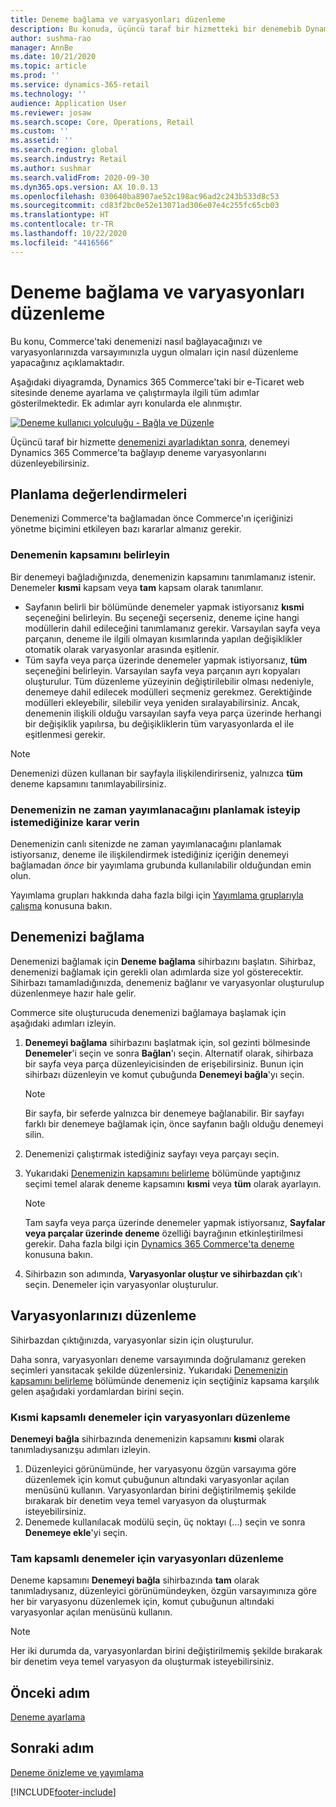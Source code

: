 ```yaml
---
title: Deneme bağlama ve varyasyonları düzenleme
description: Bu konuda, üçüncü taraf bir hizmetteki bir denemebib Dynamics 365 Commerce'a nasıl bağlanacağı ve denemeler için varyasyonların nasıl düzenleneceği açıklanmaktadır.
author: sushma-rao
manager: AnnBe
ms.date: 10/21/2020
ms.topic: article
ms.prod: ''
ms.service: dynamics-365-retail
ms.technology: ''
audience: Application User
ms.reviewer: josaw
ms.search.scope: Core, Operations, Retail
ms.custom: ''
ms.assetid: ''
ms.search.region: global
ms.search.industry: Retail
ms.author: sushmar
ms.search.validFrom: 2020-09-30
ms.dyn365.ops.version: AX 10.0.13
ms.openlocfilehash: 030640ba8907ae52c198ac96ad2c243b533d8c53
ms.sourcegitcommit: cd83f2bc0e52e13071ad306e07e4c255fc65cb03
ms.translationtype: HT
ms.contentlocale: tr-TR
ms.lasthandoff: 10/22/2020
ms.locfileid: "4416566"
---
```

# <a name="connect-an-experiment-and-edit-variations"></a>Deneme bağlama ve varyasyonları düzenleme

Bu konu, Commerce'taki denemenizi nasıl bağlayacağınızı ve varyasyonlarınızda varsayımınızla uygun olmaları için nasıl düzenleme yapacağınız açıklamaktadır. 

Aşağıdaki diyagramda, Dynamics 365 Commerce'taki bir e-Ticaret web sitesinde deneme ayarlama ve çalıştırmayla ilgili tüm adımlar gösterilmektedir. Ek adımlar ayrı konularda ele alınmıştır.

[ ![Deneme kullanıcı yolculuğu - Bağla ve Düzenle](./media/experimentation_connect_edit.svg) ](./media/experimentation_connect_edit.svg#lightbox)

Üçüncü taraf bir hizmette [denemenizi ayarladıktan sonra](experimentation-setup.md), denemeyi Dynamics 365 Commerce'ta bağlayıp deneme varyasyonlarını düzenleyebilirsiniz.

## <a name="planning-considerations"></a>Planlama değerlendirmeleri

Denemenizi Commerce'ta bağlamadan önce Commerce'ın içeriğinizi yönetme biçimini etkileyen bazı kararlar almanız gerekir.

### <a name="determine-the-scope-of-your-experiment"></a>Denemenin kapsamını belirleyin
Bir denemeyi bağladığınızda, denemenizin kapsamını tanımlamanız istenir. Denemeler **kısmi** kapsam veya **tam** kapsam olarak tanımlanır.
- Sayfanın belirli bir bölümünde denemeler yapmak istiyorsanız **kısmi** seçeneğini belirleyin. Bu seçeneği seçerseniz, deneme içine hangi modüllerin dahil edileceğini tanımlamanız gerekir. Varsayılan sayfa veya parçanın, deneme ile ilgili olmayan kısımlarında yapılan değişiklikler otomatik olarak varyasyonlar arasında eşitlenir.
- Tüm sayfa veya parça üzerinde denemeler yapmak istiyorsanız, **tüm** seçeneğini belirleyin. Varsayılan sayfa veya parçanın ayrı kopyaları oluşturulur. Tüm düzenleme yüzeyinin değiştirilebilir olması nedeniyle, denemeye dahil edilecek modülleri seçmeniz gerekmez. Gerektiğinde modülleri ekleyebilir, silebilir veya yeniden sıralayabilirsiniz. Ancak, denemenin ilişkili olduğu varsayılan sayfa veya parça üzerinde herhangi bir değişiklik yapılırsa, bu değişikliklerin tüm varyasyonlarda el ile eşitlenmesi gerekir.

<!-- not to editors, we're adding an image here to illustrate the difference. it will help.) -->

> [!NOTE]
> Denemenizi düzen kullanan bir sayfayla ilişkilendirirseniz, yalnızca **tüm** deneme kapsamını tanımlayabilirsiniz.

### <a name="decide-if-you-want-to-schedule-when-your-experiment-is-published"></a>Denemenizin ne zaman yayımlanacağını planlamak isteyip istemediğinize karar verin
Denemenizin canlı sitenizde ne zaman yayımlanacağını planlamak istiyorsanız, deneme ile ilişkilendirmek istediğiniz içeriğin denemeyi bağlamadan *önce* bir yayımlama grubunda kullanılabilir olduğundan emin olun. 

Yayımlama grupları hakkında daha fazla bilgi için [Yayımlama gruplarıyla çalışma](publish-groups.md) konusuna bakın.


## <a name="connect-your-experiment"></a>Denemenizi bağlama
Denemenizi bağlamak için **Deneme bağlama** sihirbazını başlatın. Sihirbaz, denemenizi bağlamak için gerekli olan adımlarda size yol gösterecektir. Sihirbazı tamamladığınızda, denemeniz bağlanır ve varyasyonlar oluşturulup düzenlenmeye hazır hale gelir.

Commerce site oluşturucuda denemenizi bağlamaya başlamak için aşağıdaki adımları izleyin.

1. **Denemeyi bağlama** sihirbazını başlatmak için, sol gezinti bölmesinde **Denemeler**'i seçin ve sonra **Bağlan**'ı seçin. Alternatif olarak, sihirbaza bir sayfa veya parça düzenleyicisinden de erişebilirsiniz. Bunun için sihirbazı düzenleyin ve komut çubuğunda **Denemeyi bağla**'yı seçin.

    > [!NOTE]
    > Bir sayfa, bir seferde yalnızca bir denemeye bağlanabilir. Bir sayfayı farklı bir denemeye bağlamak için, önce sayfanın bağlı olduğu denemeyi silin.

1. Denemenizi çalıştırmak istediğiniz sayfayı veya parçayı seçin.
1. Yukarıdaki [Denemenizin kapsamını belirleme](#determine-the-scope-of-your-experiment) bölümünde yaptığınız seçimi temel alarak deneme kapsamını **kısmi** veya **tüm** olarak ayarlayın.
    > [!NOTE]
    > Tam sayfa veya parça üzerinde denemeler yapmak istiyorsanız, **Sayfalar veya parçalar üzerinde deneme** özelliği bayrağının etkinleştirilmesi gerekir. Daha fazla bilgi için [Dynamics 365 Commerce'ta deneme](experimentation-overview.md) konusuna bakın.
    
1. Sihirbazın son adımında, **Varyasyonlar oluştur ve sihirbazdan çık**'ı seçin. Denemeler için varyasyonlar oluşturulur. 

## <a name="edit-your-variations"></a>Varyasyonlarınızı düzenleme
Sihirbazdan çıktığınızda, varyasyonlar sizin için oluşturulur. 

Daha sonra, varyasyonları deneme varsayımında doğrulamanız gereken seçimleri yansıtacak şekilde düzenlersiniz. Yukarıdaki [Denemenizin kapsamını belirleme](#determine-the-scope-of-your-experiment) bölümünde denemeniz için seçtiğiniz kapsama karşılık gelen aşağıdaki yordamlardan birini seçin.

### <a name="edit-variations-for-experiments-with-partial-scope"></a>Kısmi kapsamlı denemeler için varyasyonları düzenleme
**Denemeyi bağla** sihirbazında denemenizin kapsamını **kısmi** olarak tanımladıysanızşu adımları izleyin.

1. Düzenleyici görünümünde, her varyasyonu özgün varsayıma göre düzenlemek için komut çubuğunun altındaki varyasyonlar açılan menüsünü kullanın. Varyasyonlardan birini değiştirilmemiş şekilde bırakarak bir denetim veya temel varyasyon da oluşturmak isteyebilirsiniz.
1. Denemede kullanılacak modülü seçin, üç noktayı (...) seçin ve sonra **Denemeye ekle**'yi seçin.

### <a name="edit-variations-for-experiments-with-entire-scope"></a>Tam kapsamlı denemeler için varyasyonları düzenleme
Deneme kapsamını **Denemeyi bağla** sihirbazında **tam** olarak tanımladıysanız, düzenleyici görünümündeyken, özgün varsayımınıza göre her bir varyasyonu düzenlemek için, komut çubuğunun altındaki varyasyonlar açılan menüsünü kullanın. 

> [!NOTE]
> Her iki durumda da, varyasyonlardan birini değiştirilmemiş şekilde bırakarak bir denetim veya temel varyasyon da oluşturmak isteyebilirsiniz.

## <a name="previous-step"></a>Önceki adım
[Deneme ayarlama](experimentation-setup.md) 


## <a name="next-step"></a>Sonraki adım
[Deneme önizleme ve yayımlama](experimentation-preview-publish.md)


[!INCLUDE[footer-include](../includes/footer-banner.md)]